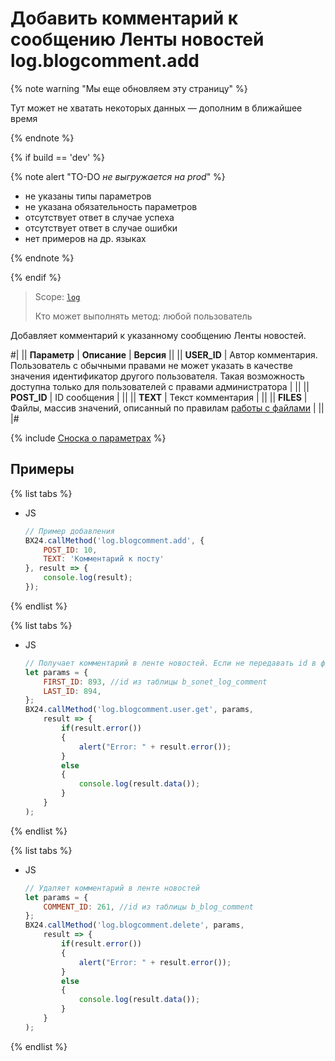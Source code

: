# Добавить комментарий к сообщению Ленты новостей log.blogcomment.add

{% note warning "Мы еще обновляем эту страницу" %}

Тут может не хватать некоторых данных — дополним в ближайшее время

{% endnote %}

{% if build == 'dev' %}

{% note alert "TO-DO _не выгружается на prod_" %}

- не указаны типы параметров
- не указана обязательность параметров
- отсутствует ответ в случае успеха
- отсутствует ответ в случае ошибки
- нет примеров на др. языках

{% endnote %}

{% endif %}

> Scope: [`log`](../scopes/permissions.md)
>
> Кто может выполнять метод: любой пользователь

Добавляет комментарий к указанному сообщению Ленты новостей.

#|
|| **Параметр** | **Описание** | **Версия** ||
|| **USER_ID** | Автор комментария. Пользователь с обычными правами не может указать в качестве значения идентификатор другого пользователя. Такая возможность доступна только для пользователей с правами администратора | ||
|| **POST_ID** | ID сообщения | ||
|| **TEXT** | Текст комментария | ||
|| **FILES** | Файлы, массив значений, описанный по правилам [работы с файлами](../how-to-call-rest-api/how-to-upload-files.md) | ||
|#

{% include [Сноска о параметрах](../../_includes/required.md) %}

## Примеры

{% list tabs %}

- JS

    ```js
    // Пример добавления
    BX24.callMethod('log.blogcomment.add', {
        POST_ID: 10,
        TEXT: 'Комментарий к посту'
    }, result => {
        console.log(result);
    });
    ```

{% endlist %}

{% list tabs %}

- JS

    ```js
    // Получает комментарий в ленте новостей. Если не передавать id в фильтр, вернёт все доступные по правам комментарии
    let params = {
        FIRST_ID: 893, //id из таблицы b_sonet_log_comment
        LAST_ID: 894,
    };
    BX24.callMethod('log.blogcomment.user.get', params,
        result => {
            if(result.error())
            {
                alert("Error: " + result.error());
            }
            else
            {
                console.log(result.data());
            }
        }
    );
    ```

{% endlist %}

{% list tabs %}

- JS

    ```js
    // Удаляет комментарий в ленте новостей
    let params = {
        COMMENT_ID: 261, //id из таблицы b_blog_comment
    };
    BX24.callMethod('log.blogcomment.delete', params,
        result => {
            if(result.error())
            {
                alert("Error: " + result.error());
            }
            else
            {
                console.log(result.data());
            }
        }
    );
    ```

{% endlist %}
